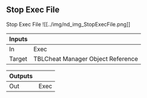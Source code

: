 ## Stop Exec File
Stop Exec File
![[../img/nd_img_StopExecFile.png]]

|Inputs||
|--|--|
| In | Exec |
| Target | TBLCheat Manager Object Reference |

|Outputs||
|--|--|
| Out | Exec |
